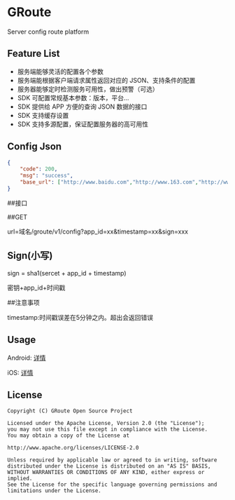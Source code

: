 # GRoute
Server config route platform

## Feature List
- 服务端能够灵活的配置各个参数
- 服务端能根据客户端请求属性返回对应的 JSON、支持条件的配置
- 服务器能够定时检测服务可用性，做出预警（可选）
- SDK 可配置常规基本参数：版本，平台...
- SDK 提供给 APP 方便的查询 JSON 数据的接口
- SDK 支持缓存设置
- SDK 支持多源配置，保证配置服务器的高可用性

## Config Json
```json
{
    "code": 200,
    "msg": "success",
    "base_url": ["http://www.baidu.com","http://www.163.com","http://www.sina.com"]
}
```
##接口

##GET

url=域名/groute/v1/config?app_id=xx&timestamp=xx&sign=xxx

## Sign(小写)
sign = sha1(sercet + app_id + timestamp)

密钥+app_id+时间戳

##注意事项

timestamp:时间戳误差在5分钟之内。超出会返回错误


## Usage

Android: [详情](Android/README.md)

iOS: [详情](iOS/README.md)

## License

```
Copyright (C) GRoute Open Source Project

Licensed under the Apache License, Version 2.0 (the "License");
you may not use this file except in compliance with the License.
You may obtain a copy of the License at

http://www.apache.org/licenses/LICENSE-2.0

Unless required by applicable law or agreed to in writing, software
distributed under the License is distributed on an "AS IS" BASIS,
WITHOUT WARRANTIES OR CONDITIONS OF ANY KIND, either express or implied.
See the License for the specific language governing permissions and
limitations under the License.
